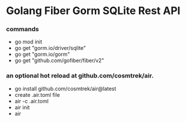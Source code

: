 # Golang Fiber Gorm SQLite Rest API

### commands

- go mod init
- go get "gorm.io/driver/sqlite"
- go get "gorm.io/gorm"
- go get "github.com/gofiber/fiber/v2"

### an optional hot reload at github.com/cosmtrek/air.

- go install github.com/cosmtrek/air@latest
- create .air.toml file
- air -c .air.toml
- air init
- air
